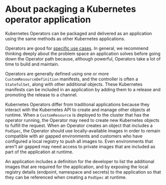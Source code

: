 # About packaging a Kubernetes operator application

Kubernetes Operators can be packaged and delivered as an application using the same methods as other Kubernetes applications.

Operators are good for [specific use cases](https://blog.replicated.com/operators-in-kots/). In general, we recommend thinking deeply about the problem space an application solves before going down the Operator path because, although powerful, Operators take a lot of time to build and maintain.

Operators are generally defined using one or more `CustomResourceDefinition` manifests, and the controller is often a `StatefulSet`, along with other additional objects.
These Kubernetes manifests can be included in an application by adding them to a release and promoting the release to a channel.

Kubernetes Operators differ from traditional applications because they interact with the Kubernetes API to create and manage other objects at runtime.
When a `CustomResource` is deployed to the cluster that has the operator running, the Operator may need to create new Kubernetes objects to fulfill the request.
When an Operator creates an object that includes a `PodSpec`, the Operator should use locally-available images in order to remain compatible with air gapped environments and customers who have configured a local registry to push all images to.
Even environments that aren't air gapped may need access to private images that are included as part of the application at runtime.

An application includes a definition for the developer to list the additional images that are required for the application, and by exposing the local registry details (endpoint, namespace and secrets) to the application so that they can be referenced when creating a `PodSpec` at runtime.
